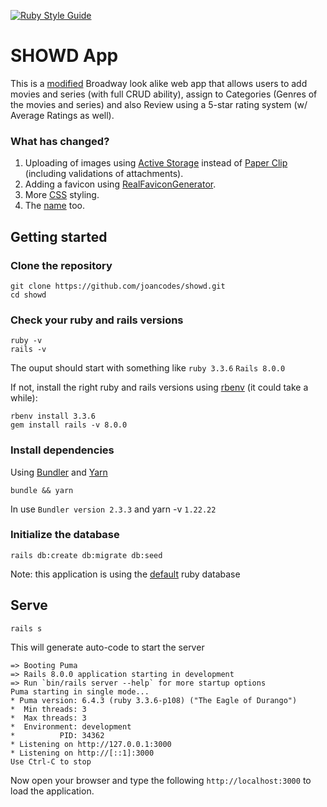 [![Ruby Style Guide](https://img.shields.io/badge/code_style-rubocop-brightgreen.svg)](https://github.com/rubocop-hq/rubocop)

# SHOWD App

This is a [modified](https://github.com/CrashLearner/BroadwayApp) Broadway look alike web app that allows users to add movies and series (with full CRUD ability), assign to Categories (Genres of the movies and series)
and also Review using a 5-star rating system (w/ Average Ratings as well).

### What has changed?
1. Uploading of images using [Active Storage](https://github.com/rails/rails/tree/master/activestorage) instead of [Paper Clip](https://github.com/thoughtbot/paperclip) (including validations of attachments).
2. Adding a favicon using [RealFaviconGenerator](https://realfavicongenerator.net/).
3. More [CSS](https://github.com/nyamburanjuguna/showd/blob/master/app/assets/stylesheets/application.css.scss) styling.
4. The [name](https://github.com/nyamburanjuguna/showd) too.

## Getting started

### Clone the repository

```shell
git clone https://github.com/joancodes/showd.git
cd showd 
```
### Check your ruby and rails versions

``` shell
ruby -v 
rails -v
```
The ouput should start with something like `ruby 3.3.6` `Rails 8.0.0`

If not, install the right ruby and rails versions using [rbenv](https://github.com/rbenv/rbenv) (it could take a while):

``` shell
rbenv install 3.3.6
gem install rails -v 8.0.0
```

### Install dependencies

Using [Bundler]() and [Yarn]()

```shell
bundle && yarn
```
In use `Bundler version 2.3.3` and yarn -v `1.22.22`

### Initialize the database 

``` shell
rails db:create db:migrate db:seed
```
Note: this application is using the [default](https://github.com/sparklemotion/sqlite3-ruby) ruby database

## Serve 

``` shell
rails s
```
This will generate auto-code to start the server

``` shell
=> Booting Puma
=> Rails 8.0.0 application starting in development
=> Run `bin/rails server --help` for more startup options
Puma starting in single mode...
* Puma version: 6.4.3 (ruby 3.3.6-p108) ("The Eagle of Durango")
*  Min threads: 3
*  Max threads: 3
*  Environment: development
*          PID: 34362
* Listening on http://127.0.0.1:3000
* Listening on http://[::1]:3000
Use Ctrl-C to stop
```
Now open your browser and type the following `http://localhost:3000` to load the application.

